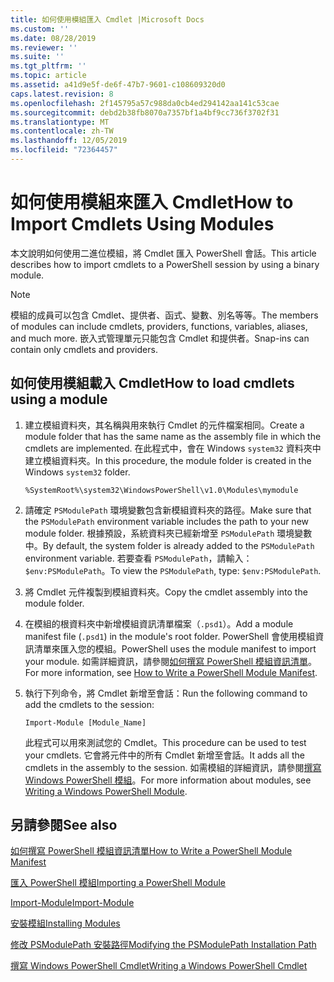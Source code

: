 ```yaml
---
title: 如何使用模組匯入 Cmdlet |Microsoft Docs
ms.custom: ''
ms.date: 08/28/2019
ms.reviewer: ''
ms.suite: ''
ms.tgt_pltfrm: ''
ms.topic: article
ms.assetid: a41d9e5f-de6f-47b7-9601-c108609320d0
caps.latest.revision: 8
ms.openlocfilehash: 2f145795a57c988da0cb4ed294142aa141c53cae
ms.sourcegitcommit: debd2b38fb8070a7357bf1a4bf9cc736f3702f31
ms.translationtype: MT
ms.contentlocale: zh-TW
ms.lasthandoff: 12/05/2019
ms.locfileid: "72364457"
---
```

# <a name="how-to-import-cmdlets-using-modules"></a><span data-ttu-id="d22ed-102">如何使用模組來匯入 Cmdlet</span><span class="sxs-lookup"><span data-stu-id="d22ed-102">How to Import Cmdlets Using Modules</span></span>

<span data-ttu-id="d22ed-103">本文說明如何使用二進位模組，將 Cmdlet 匯入 PowerShell 會話。</span><span class="sxs-lookup"><span data-stu-id="d22ed-103">This article describes how to import cmdlets to a PowerShell session by using a binary module.</span></span>

> [!NOTE]
> <span data-ttu-id="d22ed-104">模組的成員可以包含 Cmdlet、提供者、函式、變數、別名等等。</span><span class="sxs-lookup"><span data-stu-id="d22ed-104">The members of modules can include cmdlets, providers, functions, variables, aliases, and much more.</span></span> <span data-ttu-id="d22ed-105">嵌入式管理單元只能包含 Cmdlet 和提供者。</span><span class="sxs-lookup"><span data-stu-id="d22ed-105">Snap-ins can contain only cmdlets and providers.</span></span>

## <a name="how-to-load-cmdlets-using-a-module"></a><span data-ttu-id="d22ed-106">如何使用模組載入 Cmdlet</span><span class="sxs-lookup"><span data-stu-id="d22ed-106">How to load cmdlets using a module</span></span>

1. <span data-ttu-id="d22ed-107">建立模組資料夾，其名稱與用來執行 Cmdlet 的元件檔案相同。</span><span class="sxs-lookup"><span data-stu-id="d22ed-107">Create a module folder that has the same name as the assembly file in which the cmdlets are implemented.</span></span> <span data-ttu-id="d22ed-108">在此程式中，會在 Windows `system32` 資料夾中建立模組資料夾。</span><span class="sxs-lookup"><span data-stu-id="d22ed-108">In this procedure, the module folder is created in the Windows `system32` folder.</span></span>

   `%SystemRoot%\system32\WindowsPowerShell\v1.0\Modules\mymodule`

1. <span data-ttu-id="d22ed-109">請確定 `PSModulePath` 環境變數包含新模組資料夾的路徑。</span><span class="sxs-lookup"><span data-stu-id="d22ed-109">Make sure that the `PSModulePath` environment variable includes the path to your new module folder.</span></span> <span data-ttu-id="d22ed-110">根據預設，系統資料夾已經新增至 `PSModulePath` 環境變數中。</span><span class="sxs-lookup"><span data-stu-id="d22ed-110">By default, the system folder is already added to the `PSModulePath` environment variable.</span></span> <span data-ttu-id="d22ed-111">若要查看 `PSModulePath`，請輸入： `$env:PSModulePath`。</span><span class="sxs-lookup"><span data-stu-id="d22ed-111">To view the `PSModulePath`, type: `$env:PSModulePath`.</span></span>

1. <span data-ttu-id="d22ed-112">將 Cmdlet 元件複製到模組資料夾。</span><span class="sxs-lookup"><span data-stu-id="d22ed-112">Copy the cmdlet assembly into the module folder.</span></span>

1. <span data-ttu-id="d22ed-113">在模組的根資料夾中新增模組資訊清單檔案（`.psd1`）。</span><span class="sxs-lookup"><span data-stu-id="d22ed-113">Add a module manifest file (`.psd1`) in the module's root folder.</span></span> <span data-ttu-id="d22ed-114">PowerShell 會使用模組資訊清單來匯入您的模組。</span><span class="sxs-lookup"><span data-stu-id="d22ed-114">PowerShell uses the module manifest to import your module.</span></span> <span data-ttu-id="d22ed-115">如需詳細資訊，請參閱[如何撰寫 PowerShell 模組資訊清單](../module/how-to-write-a-powershell-module-manifest.md)。</span><span class="sxs-lookup"><span data-stu-id="d22ed-115">For more information, see [How to Write a PowerShell Module Manifest](../module/how-to-write-a-powershell-module-manifest.md).</span></span>

1. <span data-ttu-id="d22ed-116">執行下列命令，將 Cmdlet 新增至會話：</span><span class="sxs-lookup"><span data-stu-id="d22ed-116">Run the following command to add the cmdlets to the session:</span></span>

   `Import-Module [Module_Name]`

   <span data-ttu-id="d22ed-117">此程式可以用來測試您的 Cmdlet。</span><span class="sxs-lookup"><span data-stu-id="d22ed-117">This procedure can be used to test your cmdlets.</span></span> <span data-ttu-id="d22ed-118">它會將元件中的所有 Cmdlet 新增至會話。</span><span class="sxs-lookup"><span data-stu-id="d22ed-118">It adds all the cmdlets in the assembly to the session.</span></span> <span data-ttu-id="d22ed-119">如需模組的詳細資訊，請參閱[撰寫 Windows PowerShell 模組](../module/writing-a-windows-powershell-module.md)。</span><span class="sxs-lookup"><span data-stu-id="d22ed-119">For more information about modules, see [Writing a Windows PowerShell Module](../module/writing-a-windows-powershell-module.md).</span></span>

## <a name="see-also"></a><span data-ttu-id="d22ed-120">另請參閱</span><span class="sxs-lookup"><span data-stu-id="d22ed-120">See also</span></span>

[<span data-ttu-id="d22ed-121">如何撰寫 PowerShell 模組資訊清單</span><span class="sxs-lookup"><span data-stu-id="d22ed-121">How to Write a PowerShell Module Manifest</span></span>](../module/how-to-write-a-powershell-module-manifest.md)

[<span data-ttu-id="d22ed-122">匯入 PowerShell 模組</span><span class="sxs-lookup"><span data-stu-id="d22ed-122">Importing a PowerShell Module</span></span>](../module/importing-a-powershell-module.md)

[<span data-ttu-id="d22ed-123">Import-Module</span><span class="sxs-lookup"><span data-stu-id="d22ed-123">Import-Module</span></span>](/powershell/module/Microsoft.PowerShell.Core/Import-Module)

[<span data-ttu-id="d22ed-124">安裝模組</span><span class="sxs-lookup"><span data-stu-id="d22ed-124">Installing Modules</span></span>](../module/installing-a-powershell-module.md)

[<span data-ttu-id="d22ed-125">修改 PSModulePath 安裝路徑</span><span class="sxs-lookup"><span data-stu-id="d22ed-125">Modifying the PSModulePath Installation Path</span></span>](../module/modifying-the-psmodulepath-installation-path.md)

[<span data-ttu-id="d22ed-126">撰寫 Windows PowerShell Cmdlet</span><span class="sxs-lookup"><span data-stu-id="d22ed-126">Writing a Windows PowerShell Cmdlet</span></span>](./writing-a-windows-powershell-cmdlet.md)
